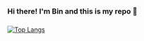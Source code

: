 ### Hi there! I'm Bin and this is my repo 👋
### 
 ### 
 ### 

 
 [![Top Langs](https://github-readme-stats.vercel.app/api/top-langs/?username=bchen11&layout=compact&theme=vue)](https://github.com/anuraghazra/github-readme-stats)
